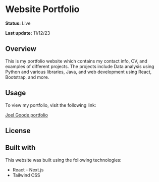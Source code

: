 # Website Portfolio

**Status:** Live

**Last update:** 11/12/23

## Overview

This is my portfolio website which contains my contact info, CV, and examples of different projects.
The projects include Data analysis using Python and various libraries, Java, and web development using React, Bootstrap, and more.

## Usage

To view my portfolio, visit the following link:

[Joel Goode portfolio](https://www.joelgoode-dev.com/)

## License


## Built with

This website was built using the following technologies:

* React - Next.js
* Tailwind CSS
